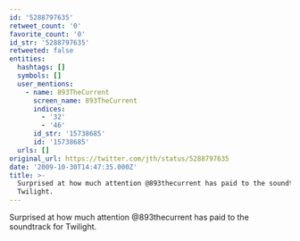 ```yaml
---
id: '5288797635'
retweet_count: '0'
favorite_count: '0'
id_str: '5288797635'
retweeted: false
entities:
  hashtags: []
  symbols: []
  user_mentions:
    - name: 893TheCurrent
      screen_name: 893TheCurrent
      indices:
        - '32'
        - '46'
      id_str: '15738685'
      id: '15738685'
  urls: []
original_url: https://twitter.com/jth/status/5288797635
date: '2009-10-30T14:47:35.000Z'
title: >-
  Surprised at how much attention @893thecurrent has paid to the soundtrack for
  Twilight.
---
```


Surprised at how much attention @893thecurrent has paid to the soundtrack for Twilight.